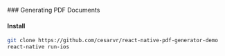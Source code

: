 ### Generating PDF Documents 

#### Install

```sh
git clone https://github.com/cesarvr/react-native-pdf-generator-demo
react-native run-ios
``` 

```sh


